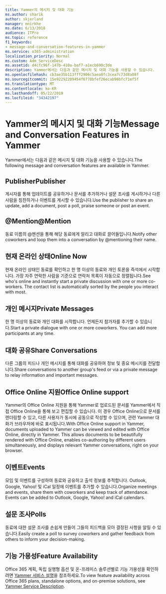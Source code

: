 ```yaml
---
title: Yammer의 메시지 및 대화 기능
ms.author: sharik
author: skjerland
manager: mnirkhe
ms.date: 6/13/2018
audience: ITPro
ms.topic: reference
f1_keywords:
- message-and-conversation-features-in-yammer
ms.service: o365-administration
localization_priority: Normal
ms.custom: Adm_ServiceDesc
ms.assetid: d4cfc96f-147b-410a-baf7-a1ecb690c3de
description: Yammer에서는 다음과 같은 메시지 및 대화 기능을 사용할 수 있습니다.
ms.openlocfilehash: cb3ae35b113fff2906c5aea8fc3cea7c73d8a08f
ms.sourcegitcommit: 15e92292209454f6778bfef26ecab96bfc71ef5f
ms.translationtype: MT
ms.contentlocale: ko-KR
ms.lasthandoff: 05/22/2019
ms.locfileid: "34342197"
---
```

# <a name="message-and-conversation-features-in-yammer"></a><span data-ttu-id="8abe1-103">Yammer의 메시지 및 대화 기능</span><span class="sxs-lookup"><span data-stu-id="8abe1-103">Message and Conversation Features in Yammer</span></span>

<span data-ttu-id="8abe1-104">Yammer에서는 다음과 같은 메시지 및 대화 기능을 사용할 수 있습니다.</span><span class="sxs-lookup"><span data-stu-id="8abe1-104">The following message and conversation features are available in Yammer.</span></span>
  
## <a name="publisher"></a><span data-ttu-id="8abe1-105">Publisher</span><span class="sxs-lookup"><span data-stu-id="8abe1-105">Publisher</span></span>
<span data-ttu-id="8abe1-106"><a name="bkmk_Publisher"> </a></span><span class="sxs-lookup"><span data-stu-id="8abe1-106"></span></span>

<span data-ttu-id="8abe1-107">게시자를 통해 업데이트를 공유하거나 문서를 추가하거나 설문 조사를 게시하거나 다른 사람을 칭찬하거나 이벤트를 게시할 수 있습니다.</span><span class="sxs-lookup"><span data-stu-id="8abe1-107">Use the publisher to share an update, add a document, post a poll, praise someone or post an event.</span></span>
  
## <a name="mention"></a><span data-ttu-id="8abe1-108">@Mention</span><span class="sxs-lookup"><span data-stu-id="8abe1-108">@Mention</span></span>
<span data-ttu-id="8abe1-109"><a name="bkmk_AtMention"> </a></span><span class="sxs-lookup"><span data-stu-id="8abe1-109"></span></span>

<span data-ttu-id="8abe1-110">동료 이름의 @멘션을 통해 해당 동료에게 알리고 대화로 끌어들입니다.</span><span class="sxs-lookup"><span data-stu-id="8abe1-110">Notify other coworkers and loop them into a conversation by @mentioning their name.</span></span>
  
## <a name="online-now"></a><span data-ttu-id="8abe1-111">현재 온라인 상태</span><span class="sxs-lookup"><span data-stu-id="8abe1-111">Online Now</span></span>
<span data-ttu-id="8abe1-112"><a name="bkmk_OnlineNow"> </a></span><span class="sxs-lookup"><span data-stu-id="8abe1-112"></span></span>

<span data-ttu-id="8abe1-p101">현재 온라인 상태인 동료를 확인하고 한 명 이상의 동료와 개인 토론을 즉석에서 시작합니다. 가장 자주 연락한 사람을 기준으로 연락처 목록이 자동으로 정렬됩니다.</span><span class="sxs-lookup"><span data-stu-id="8abe1-p101">See who's online and instantly start a private discussion with one or more co-workers. The contact list is automatically sorted by the people you interact with most.</span></span>
  
## <a name="private-messages"></a><span data-ttu-id="8abe1-115">개인 메시지</span><span class="sxs-lookup"><span data-stu-id="8abe1-115">Private Messages</span></span>
<span data-ttu-id="8abe1-116"><a name="bkmk_PrivateMessages"> </a></span><span class="sxs-lookup"><span data-stu-id="8abe1-116"></span></span>

<span data-ttu-id="8abe1-p102">한 명 이상의 동료와 개인 대화를 시작합니다. 언제든지 참가자를 추가할 수 있습니다.</span><span class="sxs-lookup"><span data-stu-id="8abe1-p102">Start a private dialogue with one or more coworkers. You can add more participants at any time.</span></span>
  
## <a name="share-conversations"></a><span data-ttu-id="8abe1-119">대화 공유</span><span class="sxs-lookup"><span data-stu-id="8abe1-119">Share Conversations</span></span>
<span data-ttu-id="8abe1-120"><a name="bkmk_ShareConversations"> </a></span><span class="sxs-lookup"><span data-stu-id="8abe1-120"></span></span>

<span data-ttu-id="8abe1-121">다른 그룹의 피드나 개인 메시지를 통해 대화를 공유하여 정보 및 중요 메시지를 전달합니다.</span><span class="sxs-lookup"><span data-stu-id="8abe1-121">Share conversations to another group's feed or via a private message to relay information and important messages.</span></span>
  
## <a name="office-online-support"></a><span data-ttu-id="8abe1-122">Office Online 지원</span><span class="sxs-lookup"><span data-stu-id="8abe1-122">Office Online support</span></span>
<span data-ttu-id="8abe1-123"><a name="bkmk_ShareConversations"> </a></span><span class="sxs-lookup"><span data-stu-id="8abe1-123"></span></span>

<span data-ttu-id="8abe1-p103">Yammer의 Office Online 지원을 통해 Yammer로 업로드된 문서를 Yammer에서 직접 Office Online을 통해 보고 편집할 수 있습니다. 이 경우 Office Online으로 문서를 렌더링할 수 있고, 다른 사용자가 동시에 공동으로 작성할 수 있으며, 관련 Yammer 대화가 브라우저에 바로 표시됩니다.</span><span class="sxs-lookup"><span data-stu-id="8abe1-p103">With Office Online support in Yammer, documents uploaded to Yammer can be viewed and edited with Office Online, directly in Yammer. This allows documents to be beautifully rendered with Office Online, enables co-authoring by different users simultaneously, and displays relevant Yammer conversations, right on your browser.</span></span>
  
## <a name="events"></a><span data-ttu-id="8abe1-126">이벤트</span><span class="sxs-lookup"><span data-stu-id="8abe1-126">Events</span></span>
<span data-ttu-id="8abe1-127"><a name="bkmk_Events"> </a></span><span class="sxs-lookup"><span data-stu-id="8abe1-127"></span></span>

<span data-ttu-id="8abe1-p104">모임 및 이벤트를 구성하여 동료와 공유하고 출석 정보를 추적합니다. Outlook, Google, Yahoo! 및 iCal 일정에 이벤트를 추가할 수 있습니다.</span><span class="sxs-lookup"><span data-stu-id="8abe1-p104">Organize meetings and events, share them with coworkers and keep track of attendance. Events can be added to Outlook, Google, Yahoo! and iCal calendars.</span></span>
  
## <a name="polls"></a><span data-ttu-id="8abe1-131">설문 조사</span><span class="sxs-lookup"><span data-stu-id="8abe1-131">Polls</span></span>
<span data-ttu-id="8abe1-132"><a name="bkmk_Polls"> </a></span><span class="sxs-lookup"><span data-stu-id="8abe1-132"></span></span>

<span data-ttu-id="8abe1-133">동료에 대한 설문 조사를 손쉽게 만들어 그들의 피드백을 모아 결정된 사항을 알릴 수 있습니다.</span><span class="sxs-lookup"><span data-stu-id="8abe1-133">Easily create a poll to survey coworkers and gather feedback from others to inform your decision-making.</span></span>
  
## <a name="feature-availability"></a><span data-ttu-id="8abe1-134">기능 가용성</span><span class="sxs-lookup"><span data-stu-id="8abe1-134">Feature Availability</span></span>
<span data-ttu-id="8abe1-135"><a name="bkmk_Polls"> </a></span><span class="sxs-lookup"><span data-stu-id="8abe1-135"></span></span>

<span data-ttu-id="8abe1-136">Office 365 계획, 독립 실행형 옵션 및 온-프레미스 솔루션별로 기능 가용성을 확인하려면 [Yammer 서비스 설명](yammer-service-description.md)을 참조하세요.</span><span class="sxs-lookup"><span data-stu-id="8abe1-136">To view feature availability across Office 365 plans, standalone options, and on-premise solutions, see [Yammer Service Description](yammer-service-description.md).</span></span>
  

